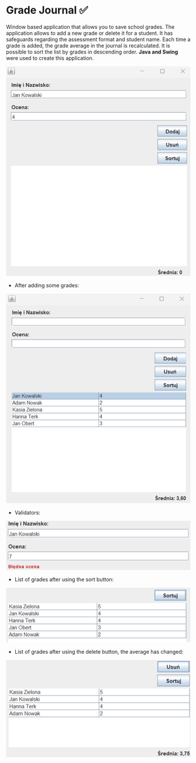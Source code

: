 # Grade Journal ✅
Window based application that allows you to save school grades. The application allows to add a new grade or delete it for a student. It has safeguards regarding the assessment format and student name. Each time a grade is added, the grade average in the journal is recalculated. It is possible to sort the list by grades in descending order. **Java and Swing** were used to create this application.

<p align="center">
  <img src="Images/Blank%20App.png" />
</p>

* After adding some grades:
<p align="center">
  <img src="Images/Lista.png" />
</p>

* Validators:
<p align="center">
  <img src="Images/Błąd.png" />
</p>

* List of grades after using the sort button:
<p align="center">
  <img src="Images/Sort.png" />
</p>

* List of grades after using the delete button, the average has changed:
<p align="center">
  <img src="Images/Delete.png" />
</p>
